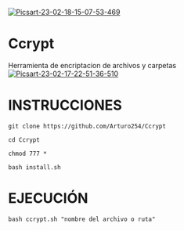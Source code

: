 <a href='https://postimg.cc/7fvLzn6C' target='_blank'><img src='https://i.postimg.cc/Fszk2PXx/Picsart-23-02-18-15-07-53-469.png' border='0' alt='Picsart-23-02-18-15-07-53-469'/></a>

# Ccrypt
Herramienta de encriptacion de archivos y carpetas  
<a href='https://postimages.org/' target='_blank'><img src='https://i.postimg.cc/DZx8QKzh/Picsart-23-02-17-22-51-36-510.jpg' border='0' alt='Picsart-23-02-17-22-51-36-510'/></a>

# INSTRUCCIONES

```
git clone https://github.com/Arturo254/Ccrypt

cd Ccrypt

chmod 777 *

bash install.sh

```

# EJECUCIÓN

```
bash ccrypt.sh "nombre del archivo o ruta"

